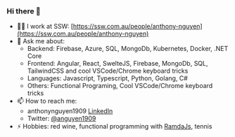 ### Hi there 👋

- 👨‍💻 I work at SSW: [https://ssw.com.au/people/anthony-nguyen](https://ssw.com.au/people/anthony-nguyen)
- 💬 Ask me about: 
  - Backend: Firebase, Azure, SQL, MongoDb, Kubernetes, Docker, .NET Core
  - Frontend: Angular, React, SwelteJS, Firebase, MongoDb, SQL, TailwindCSS and cool VSCode/Chrome keyboard tricks
  - Languages: Javascript, Typescript, Python, Golang, C#
  - Others: Functional Programing, Cool VSCode/Chrome keyboard tricks
- 📫 How to reach me:
  - anthonynguyen1909 [LinkedIn](https://www.linkedin.com/in/anthonynguyen1909)
  - Twitter: [@anguyen1909](https://twitter.com/anguyen1909)
- ⚡ Hobbies: red wine, functional programming with [RamdaJs](https://ramdajs.com/docs/), tennis 
